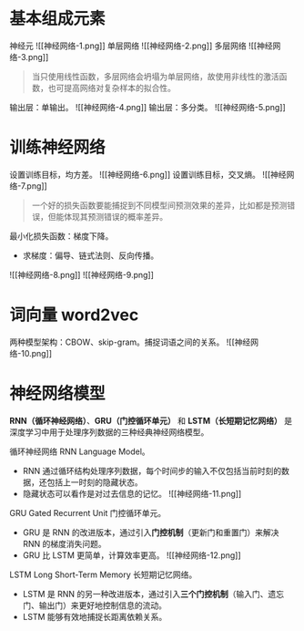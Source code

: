 # 基本组成元素

神经元
![[神经网络-1.png]]
单层网络
![[神经网络-2.png]]
多层网络
![[神经网络-3.png]]

> 当只使用线性函数，多层网络会坍塌为单层网络，故使用非线性的激活函数，也可提高网络对复杂样本的拟合性。

输出层：单输出。
![[神经网络-4.png]]
输出层：多分类。
![[神经网络-5.png]]

# 训练神经网络

设置训练目标，均方差。
![[神经网络-6.png]]
设置训练目标，交叉熵。
![[神经网络-7.png]]

> 一个好的损失函数要能捕捉到不同模型间预测效果的差异，比如都是预测错误，但能体现其预测错误的概率差异。

最小化损失函数：梯度下降。
- 求梯度：偏导、链式法则、反向传播。

![[神经网络-8.png]]
![[神经网络-9.png]]

# 词向量 word2vec

两种模型架构：CBOW、skip-gram。捕捉词语之间的关系。
![[神经网络-10.png]]

# 神经网络模型

**RNN（循环神经网络）**、**GRU（门控循环单元）** 和 **LSTM（长短期记忆网络）** 是深度学习中用于处理序列数据的三种经典神经网络模型。

循环神经网络 RNN Language Model。
- RNN 通过循环结构处理序列数据，每个时间步的输入不仅包括当前时刻的数据，还包括上一时刻的隐藏状态。
- 隐藏状态可以看作是对过去信息的记忆。
![[神经网络-11.png]]

GRU Gated Recurrent Unit 门控循环单元。
- GRU 是 RNN 的改进版本，通过引入**门控机制**（更新门和重置门）来解决 RNN 的梯度消失问题。
- GRU 比 LSTM 更简单，计算效率更高。
![[神经网络-12.png]]

LSTM Long Short-Term Memory 长短期记忆网络。
- LSTM 是 RNN 的另一种改进版本，通过引入**三个门控机制**（输入门、遗忘门、输出门）来更好地控制信息的流动。
- LSTM 能够有效地捕捉长距离依赖关系。










